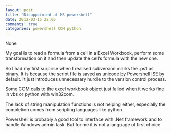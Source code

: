 ```yaml
---
layout: post
title: "Disappointed at MS powershell"
date: 2012-03-15 22:05
comments: true
categories: powershell COM python
---
```


None


My goal is to read a formula from a cell in a Excel Workbook, perform some transformation on it and then update the cell’s formula with the new one.


So I had my  first surprise when I realised subversion marks the .ps1 as binary. It is because the script file is saved as unicode by Powershell ISE by default. It just introduces unnecessary  hurdle to the version control process.


Some COM calls to the excel workbook object just failed when it works fine in vbs or python  with win32com.


The lack of string manipulation functions is not helping either, especially the completion comes from scripting languages like python.


Powershell is probably a good tool to interface with .Net framework and to handle Windows admin task. But for me it is not a language of first choice.


